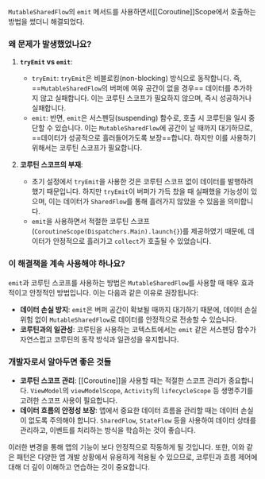 `MutableSharedFlow`의 `emit` 메서드를 사용하면서[[Coroutine]]Scope에서 호출하는 방법을 썼더니 해결되었다.


### 왜 문제가 발생했었나요?

1. **`tryEmit` vs `emit`**:
    
    - `tryEmit`: `tryEmit`은 비블로킹(non-blocking) 방식으로 동작합니다. 즉, ==`MutableSharedFlow`의 버퍼에 여유 공간이 없을 경우== 데이터를 추가하지 않고 실패합니다. 이는 코루틴 스코프가 필요하지 않으며, 즉시 성공하거나 실패합니다.
    - `emit`: 반면, `emit`은 서스펜딩(suspending) 함수로, 호출 시 코루틴을 일시 중단할 수 있습니다. 이는 `MutableSharedFlow`에 공간이 날 때까지 대기하므로, ==데이터가 성공적으로 흘러들어가도록 보장==합니다. 하지만 이를 사용하기 위해서는 코루틴 스코프가 필요합니다.
2. **코루틴 스코프의 부재**:
    
    - 초기 설정에서 `tryEmit`을 사용한 것은 코루틴 스코프 없이 데이터를 발행하려 했기 때문입니다. 하지만 `tryEmit`이 버퍼가 가득 찼을 때 실패했을 가능성이 있으며, 이는 데이터가 `SharedFlow`를 통해 흘러가지 않았을 수 있음을 의미합니다.
    - `emit`을 사용하면서 적절한 코루틴 스코프 (`CoroutineScope(Dispatchers.Main).launch{}`)를 제공하였기 때문에, 데이터가 안정적으로 흘러가고 `collect`가 호출될 수 있었습니다.

### 이 해결책을 계속 사용해야 하나요?

`emit`과 코루틴 스코프를 사용하는 방법은 `MutableSharedFlow`를 사용할 때 매우 효과적이고 안정적인 방법입니다. 이는 다음과 같은 이유로 권장됩니다:

- **데이터 손실 방지**: `emit`은 버퍼 공간이 확보될 때까지 대기하기 때문에, 데이터 손실 위험 없이 `MutableSharedFlow`로 데이터를 안정적으로 전송할 수 있습니다.
- **코루틴과의 일관성**: 코루틴을 사용하는 코텍스트에서는 `emit` 같은 서스펜딩 함수가 자연스럽고 코루틴의 동작 방식과 일관성을 유지합니다.

### 개발자로서 알아두면 좋은 것들

- **코루틴 스코프 관리**: [[Coroutine]]을 사용할 때는 적절한 스코프 관리가 중요합니다. `ViewModel`의 `viewModelScope`, `Activity`의 `lifecycleScope` 등 생명주기를 고려한 스코프 사용이 필요합니다.
- **데이터 흐름의 안정성 보장**: 앱에서 중요한 데이터 흐름을 관리할 때는 데이터 손실이 없도록 주의해야 합니다. `SharedFlow`, `StateFlow` 등을 사용하여 데이터 상태를 관리하고, 이벤트를 처리하는 방식을 학습하는 것이 좋습니다.

이러한 변경을 통해 앱의 기능이 보다 안정적으로 작동하게 될 것입니다. 또한, 이와 같은 패턴은 다양한 앱 개발 상황에서 유용하게 적용될 수 있으므로, 코루틴과 흐름 제어에 대해 더 깊이 이해하고 연습하는 것이 중요합니다.